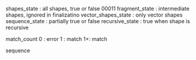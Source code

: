 shapes_state : all shapes, true or false 00011
fragment_state : intermediate shapes, ignored in finalizatino
vector_shapes_state : only vector shapes
sequence_state : partially true or false
recursive_state : true when shape is recursive

match_count
0 : error
1 : match
1+: match

sequence